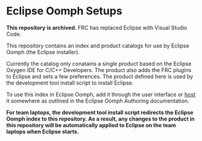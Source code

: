 # Eclipse Oomph Setups

**This repository is archived.** FRC has replaced Eclipse with Visual Studio Code.

This repository contains an index and product catalogs for use by Eclipse Oomph (the Eclipse installer).

Currently the catalog only conatains a single product based on the Eclipse Oxygen IDE for C/C++ Developers. The product also adds the FRC plugins to Eclipse and sets a few preferences. The product defined here is used by the development tool install script to install Eclipse.

To use this index in Eclipse Oomph, add it through the user interface or [host](https://wiki.eclipse.org/Eclipse_Oomph_Authoring#Hosting_your_own_index_.2F_catalogs) it somewhere as outlined in the Eclipse Oomph Authoring documentation.

**For team laptops, the development tool install script redirects the Eclipse Oomph index to this repository. As a result, any changes to the product in this repository will be automatically applied to Eclipse on the team laptops when Eclipse starts.**
